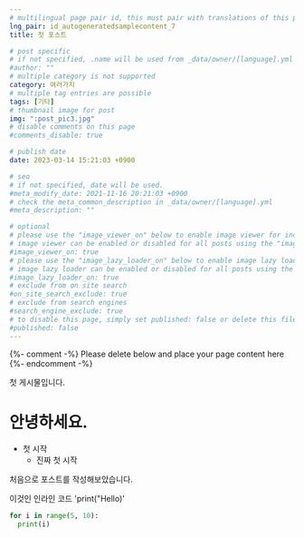```yaml
---
# multilingual page pair id, this must pair with translations of this page. (This name must be unique)
lng_pair: id_autogeneratedsamplecontent_7
title: 첫 포스트

# post specific
# if not specified, .name will be used from _data/owner/[language].yml
#author: ""
# multiple category is not supported
category: 여러가지
# multiple tag entries are possible
tags: [기타]
# thumbnail image for post
img: ":post_pic3.jpg"
# disable comments on this page
#comments_disable: true

# publish date
date: 2023-03-14 15:21:03 +0900

# seo
# if not specified, date will be used.
#meta_modify_date: 2021-11-16 20:21:03 +0900
# check the meta_common_description in _data/owner/[language].yml
#meta_description: ""

# optional
# please use the "image_viewer_on" below to enable image viewer for individual pages or posts (_posts/ or [language]/_posts folders).
# image viewer can be enabled or disabled for all posts using the "image_viewer_posts: true" setting in _data/conf/main.yml.
#image_viewer_on: true
# please use the "image_lazy_loader_on" below to enable image lazy loader for individual pages or posts (_posts/ or [language]/_posts folders).
# image lazy loader can be enabled or disabled for all posts using the "image_lazy_loader_posts: true" setting in _data/conf/main.yml.
#image_lazy_loader_on: true
# exclude from on site search
#on_site_search_exclude: true
# exclude from search engines
#search_engine_exclude: true
# to disable this page, simply set published: false or delete this file
#published: false
---
```


{%- comment -%} Please delete below and place your page content here {%- endcomment -%}

<!-- outline-start -->

첫 게시물입니다.

<!-- outline-end -->

# 안녕하세요.
- 첫 시작
  - 진짜 첫 시작

처음으로 포스트를 작성해보았습니다.

이것인 인라인 코드 'print("Hello)'

```python
for i in range(5, 10):
  print(i)
```